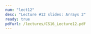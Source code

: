 ```yaml
---
num: "lect12"
desc: "Lecture #12 slides: Arrays 2"
ready: true
pdfurl: /lectures/CS16_Lecture12.pdf
---
```

